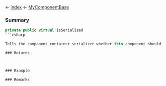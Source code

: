 ← [Index](Api-Index) ← [MyComponentBase](VRage.Game.Components.MyComponentBase)

### Summary

```csharp
private public virtual IsSerialized
```csharp

Tells the component container serializer whether this component should be saved

### Returns



### Example

### Remarks

